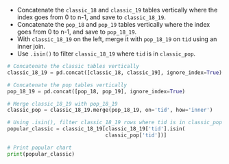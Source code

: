 - Concatenate the `classic_18` and `classic_19` tables vertically where the index goes from 0 to n-1, and save to `classic_18_19`.
- Concatenate the `pop_18` and `pop_19` tables vertically where the index goes from 0 to n-1, and save to `pop_18_19`.
- With `classic_18_19` on the left, merge it with `pop_18_19` on `tid` using an inner join.
- Use `.isin()` to filter `classic_18_19` where `tid` is in `classic_pop`.
```Python
# Concatenate the classic tables vertically
classic_18_19 = pd.concat([classic_18, classic_19], ignore_index=True)

# Concatenate the pop tables vertically
pop_18_19 = pd.concat([pop_18, pop_19], ignore_index=True)

# Merge classic_18_19 with pop_18_19
classic_pop = classic_18_19.merge(pop_18_19, on='tid', how='inner')

# Using .isin(), filter classic_18_19 rows where tid is in classic_pop
popular_classic = classic_18_19[classic_18_19['tid'].isin(
								classic_pop['tid'])]

# Print popular chart
print(popular_classic)
```